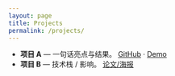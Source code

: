 ```yaml
---
layout: page
title: Projects
permalink: /projects/
---
```


- **项目 A** — 一句话亮点与结果。 [GitHub](#) · [Demo](#)
- **项目 B** — 技术栈 / 影响。 [论文/海报](#)
